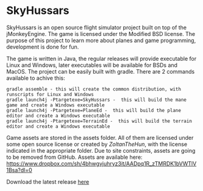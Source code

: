 # SkyHussars

SkyHussars is an open source flight simulator project built on top of the jMonkeyEngine. The game is licensed under the Modified BSD license.
The purpose of this project to learn more about planes and game programming, development is done for fun. 

The game is written in Java, the regular releases will provide executable for Linux and Windows, later executables will be available for BSDs and MacOS. 
The project can be easily built with gradle. There are 2 commands available to achive this:
```
gradle assemble - this will create the common distribution, with runscripts for Linux and Windows
gradle launch4j -Ptargetexe=SkyHussars -  this will build the mane game and create a Windows executable
gradle launch4j -Ptargetexe=PlaneEd -  this will build the plane editor and create a Windows executable
gradle launch4j -Ptargetexe=TerrainEd -  this will build the terrain editor and create a Windows executable
```
Game assets are stored in the assets folder. All of them are licensed under some open source license or created by _ZoltanTheHun_, with the license indicated in the appropriate folder.
Due to site constraints, assets are going to be removed from GitHub. 
Assets are available here:
https://www.dropbox.com/sh/4bhwgvjuhryz3it/AADpq1R_zTMRDK1bVWTlV1Bsa?dl=0


Download the latest release [here](https://github.com/ZoltanTheHun/SkyHussars/releases/tag/R11)

